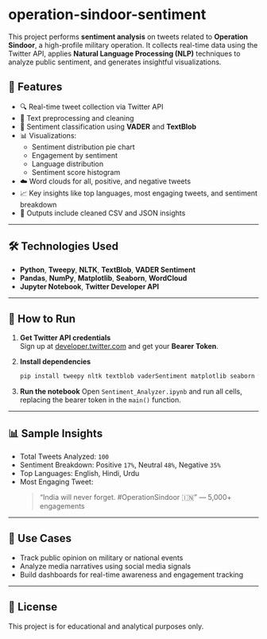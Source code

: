 # operation-sindoor-sentiment

This project performs **sentiment analysis** on tweets related to **Operation Sindoor**, a high-profile military operation. It collects real-time data using the Twitter API, applies **Natural Language Processing (NLP)** techniques to analyze public sentiment, and generates insightful visualizations.

## 📌 Features

- 🔍 Real-time tweet collection via Twitter API  
- 💬 Text preprocessing and cleaning  
- 🧠 Sentiment classification using **VADER** and **TextBlob**  
- 📊 Visualizations:
  - Sentiment distribution pie chart  
  - Engagement by sentiment  
  - Language distribution  
  - Sentiment score histogram  
- ☁️ Word clouds for all, positive, and negative tweets  
- 📈 Key insights like top languages, most engaging tweets, and sentiment breakdown  
- 📁 Outputs include cleaned CSV and JSON insights

---

## 🛠️ Technologies Used

- **Python**, **Tweepy**, **NLTK**, **TextBlob**, **VADER Sentiment**  
- **Pandas**, **NumPy**, **Matplotlib**, **Seaborn**, **WordCloud**  
- **Jupyter Notebook**, **Twitter Developer API**

---

## 🚀 How to Run

1. **Get Twitter API credentials**  
   Sign up at [developer.twitter.com](https://developer.twitter.com/) and get your **Bearer Token**.

2. **Install dependencies**
   ```bash
   pip install tweepy nltk textblob vaderSentiment matplotlib seaborn wordcloud
   ```

3. **Run the notebook**
   Open `Sentiment_Analyzer.ipynb` and run all cells, replacing the bearer token in the `main()` function.

---

## 📊 Sample Insights

- Total Tweets Analyzed: `100`  
- Sentiment Breakdown: Positive `17%`, Neutral `48%`, Negative `35%`  
- Top Languages: English, Hindi, Urdu  
- Most Engaging Tweet:
  > “India will never forget. #OperationSindoor 🇮🇳” — 5,000+ engagements

---

## 📌 Use Cases

- Track public opinion on military or national events  
- Analyze media narratives using social media signals  
- Build dashboards for real-time awareness and engagement tracking  

---

## 📜 License

This project is for educational and analytical purposes only.
